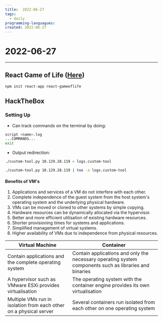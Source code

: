 ```yaml
---
title:  2022-06-27
tags:
  - daily
programming-languagues:
created: 2022-06-27
---
```

# 2022-06-27
---
## React Game of Life ([Here](https://www.freecodecamp.org/news/create-gameoflife-with-react-in-one-hour-8e686a410174))

`npm init react-app react-gameoflife`

## HackTheBox
### Setting Up
- Can track commands on the terminal by doing:

```bash
script <name>.log
...COMMANDS...
exit
```

- Output redirection:

```bash
./custom-tool.py 10.129.28.119 > logs.custom-tool
```

```bash
./custom-tool.py 10.129.28.119 | tee -a logs.custom-tool
```

#### Benefits of VM's
1. Applications and services of a VM do not interfere with each other.
2. Complete independence of the guest system from the host system's operating system and the underlying physical hardware.
3. VMs can be moved or cloned to other systems by simple copying.
4. Hardware resources can be dynamically allocated via the hypervisor.
5. Better and more efficient utilisation of existing hardware resources.
6. Shorter provisioning times for systems and applications.
7. Simplified management of virtual systems.
8. Higher availability of VMs due to independence from physical resources.

| Virtual Machine                                                    | Container                                                                                              |
| ------------------------------------------------------------------ | ------------------------------------------------------------------------------------------------------ |
| Contain applications and the complete operating system             | Contain applications and only the necessary operating system components such as libraries and binaries |
| A hypervisor such as VMware ESXi provides virtualisation           | The operating system with the container engine provides its own virtualisation                         |
| Multiple VMs run in isolation from each other on a physical server | Several containers run isolated from each other on one operating system                                |
